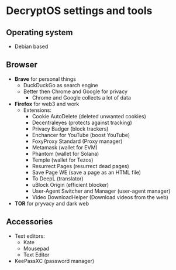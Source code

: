 # DecryptOS settings and tools

## Operating system
- Debian based

## Browser
- **Brave** for personal things
  - DuckDuckGo as search engine
  - Better then Chrome and Google for privacy
    - Chrome and Google collects a lot of data
- **Firefox** for web3 and work
  - Extensions:
    - Cookie AutoDelete (deleted unwanted cookies)
    - Decentraleyes (protects against tracking)
    - Privacy Badger (block trackers)
    - Enchancer for YouTube (boost YouTube)
    - FoxyProxy Standard (Proxy manager)
    - Metamask (wallet for EVM)
    - Phantom (wallet for Solana)
    - Temple (wallet for Tezos)
    - Resurrect Pages (resurrect dead pages)
    - Save Page WE (save a page as an HTML file)
    - To DeepL (translator)
    - uBlock Origin (efficient blocker)
    - User-Agent Switcher and Manager (user-agent manager)
    - Video DownloadHelper (Download videos from the web)
- **TOR** for pryvacy and dark web

## Accessories
- Text editors:
  - Kate
  - Mousepad
  - Text Editor
- KeePassXC (password manager)
